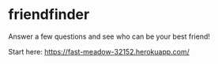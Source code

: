 # friendfinder

Answer a few questions and see who can be your best friend!

Start here: https://fast-meadow-32152.herokuapp.com/

